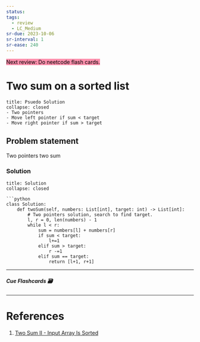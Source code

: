 ```yaml
---
status: 
tags:
  - review
  - LC_Medium
sr-due: 2023-10-06
sr-interval: 1
sr-ease: 240
---
```


<mark style="background: #FF5582A6;">Next review: Do neetcode flash cards.</mark>

# Two sum on a sorted list
```ad-tldr
title: Psuedo Solution
collapse: closed
- Two pointers
- Move left pointer if sum < target
- Move right pointer if sum > target
```
## Problem statement
Two pointers two sum
### Solution
```ad-tldr
title: Solution
collapse: closed

```python
class Solution:
    def twoSum(self, numbers: List[int], target: int) -> List[int]:
        # Two pointers solution, search to find target.
        l, r = 0, len(numbers) - 1
        while l < r:
            sum = numbers[l] + numbers[r]
            if sum < target:
                l+=1
            elif sum > target:
                r -=1
            elif sum == target:
                return [l+1, r+1]

```

---
##### Cue Flashcards 🗃

---
# References
1. [Two Sum II - Input Array Is Sorted](https://leetcode.com/problems/two-sum-ii-input-array-is-sorted/)

